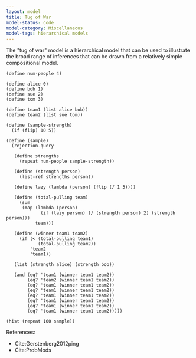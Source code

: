 ```yaml
---
layout: model
title: Tug of War
model-status: code
model-category: Miscellaneous
model-tags: hierarchical models
---
```


The "tug of war" model is a hierarchical model that can be used to illustrate the broad range of inferences that can be drawn from a relatively simple compositional model.

    (define num-people 4)
    
    (define alice 0)
    (define bob 1)
    (define sue 2)
    (define tom 3)
    
    (define team1 (list alice bob))
    (define team2 (list sue tom))
    
    (define (sample-strength)
      (if (flip) 10 5))
    
    (define (sample)
      (rejection-query
       
       (define strengths
         (repeat num-people sample-strength))
       
       (define (strength person)
         (list-ref strengths person))
       
       (define lazy (lambda (person) (flip (/ 1 3))))
       
       (define (total-pulling team)
         (sum
          (map (lambda (person)
                 (if (lazy person) (/ (strength person) 2) (strength person)))
               team)))
       
       (define (winner team1 team2)
         (if (< (total-pulling team1)
                (total-pulling team2))
             'team2
             'team1))
       
       (list (strength alice) (strength bob))
       
       (and (eq? 'team1 (winner team1 team2))
            (eq? 'team2 (winner team1 team2))
            (eq? 'team1 (winner team1 team2))
            (eq? 'team1 (winner team1 team2))
            (eq? 'team1 (winner team1 team2))
            (eq? 'team1 (winner team1 team2))
            (eq? 'team1 (winner team1 team2))
            (eq? 'team1 (winner team1 team2)))))
    
    (hist (repeat 100 sample))

References:

- Cite:Gerstenberg2012ping
- Cite:ProbMods
